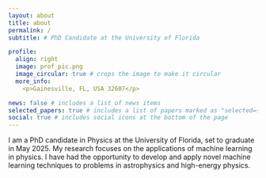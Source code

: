 ```yaml
---
layout: about
title: about
permalink: /
subtitle: # PhD Candidate at the University of Florida

profile:
  align: right
  image: prof_pic.png
  image_circular: true # crops the image to make it circular
  more_info:
    <p>Gainesville, FL, USA 32607</p>

news: false # includes a list of news items
selected_papers: true # includes a list of papers marked as "selected={true}"
social: true # includes social icons at the bottom of the page
---
```

I am a PhD candidate in Physics at the University of Florida, set to graduate in May 2025. My research focuses on the applications of machine learning in physics. I have had the opportunity to develop and apply novel machine learning techniques to problems in astrophysics and high-energy physics. 
